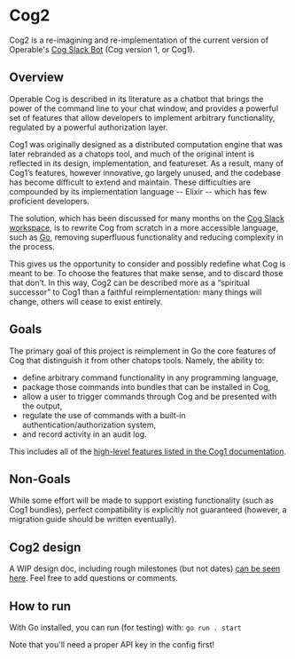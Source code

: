 # Cog2

Cog2 is a re-imagining and re-implementation of the current version of Operable's [Cog Slack Bot](https://github.com/operable/cog) (Cog version 1, or Cog1).

## Overview

Operable Cog is described in its literature as a chatbot that brings the power of the command line to your chat window, and provides a powerful set of features that allow developers to implement arbitrary functionality, regulated by a powerful authorization layer.

Cog1 was originally designed as a distributed computation engine that was later rebranded as a chatops tool, and much of the original intent is reflected in its design, implementation, and featureset. As a result, many of Cog1’s features, however innovative, go largely unused, and the codebase has become difficult to extend and maintain. These difficulties are compounded by its implementation language -- Elixir -- which has few proficient developers.

The solution, which has been discussed for many months on the [Cog Slack workspace](https://cogbot.slack.com), is to rewrite Cog from scratch in a more accessible language, such as [Go](http://golang.org), removing superfluous functionality and reducing complexity in the process.

This gives us the opportunity to consider and possibly redefine what Cog is meant to be. To choose the features that make sense, and to discard those that don’t. In this way, Cog2 can be described more as a “spiritual successor” to Cog1 than a faithful reimplementation: many things will change, others will cease to exist entirely.

## Goals
The primary goal of this project is reimplement in Go the core features of Cog that distinguish it from other chatops tools. Namely, the ability to: 

* define arbitrary command functionality in any programming language,
* package those commands into bundles that can be installed in Cog,
* allow a user to trigger commands through Cog and be presented with the output,
* regulate the use of commands with a built-in authentication/authorization system,
* and record activity in an audit log.

This includes all of the [high-level features listed in the Cog1 documentation](https://book.cog.bot/sections/introducing_cog.html#current-features).

## Non-Goals  
While some effort will be made to support existing functionality (such as Cog1 bundles), perfect compatibility is explicitly not guaranteed (however, a migration guide should be written eventually).

## Cog2 design

A WIP design doc, including rough milestones (but not dates) [can be seen here](https://docs.google.com/document/d/1u7LzEzPjT1L8_xkHL577cKeuQdCiCQAww8M0rx1QXEM/edit?usp=sharing). Feel free to add questions or comments.

## How to run

With Go installed, you can run (for testing) with: `go run . start`

Note that you'll need a proper API key in the config first!

